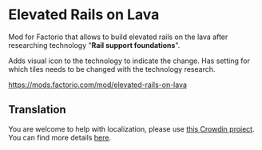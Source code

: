 # Elevated Rails on Lava
Mod for Factorio that allows to build elevated rails on the lava after researching technology "**Rail support foundations**".

Adds visual icon to the technology to indicate the change.
Has setting for which tiles needs to be changed with the technology research.

https://mods.factorio.com/mod/elevated-rails-on-lava

## Translation

You are welcome to help with localization, please use [this Crowdin project](https://crowdin.com/project/factorio-mods-localization). You can find more details [here](https://github.com/dima74/factorio-mods-localization#how-to-translate-using-crowdin).
